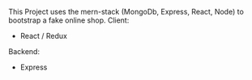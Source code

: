 This Project uses  the mern-stack (MongoDb, Express, React, Node) to bootstrap a fake online shop.
Client:
- React / Redux

Backend:
- Express